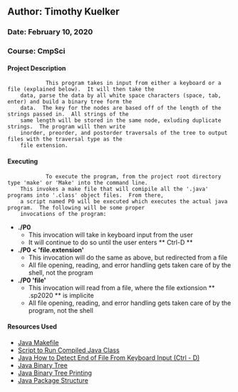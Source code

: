 ## Author: Timothy Kuelker ##
### Date: February 10, 2020 ##
### Course: CmpSci ##

#### **Project Description** ####

                This program takes in input from either a keyboard or a file (explained below).  It will then take the
        data, parse the data by all white space characters (space, tab, enter) and build a binary tree form the
        data.  The key for the nodes are based off of the length of the strings passed in.  All strings of the
        same length will be stored in the same node, exluding duplicate strings.  The program will then write
        inorder, preorder, and postorder traversals of the tree to output files with the traversal type as the
        file extension.

#### **Executing** ####

                To execute the program, from the project root directory type 'make' or 'Make' into the command line.
        This invokes a make file that will comipile all the '.java' programs into '.class' object files.  From there,
        a script named P0 will be executed which executes the actual java program.  The following will be some proper
        invocations of the program:


*  **./P0**
    * This invocation will take in keyboard input from the user
    * It will continue to do so until the user enters ** Ctrl-D **
*  **./P0 < 'file.extension'**
    * This invocation will do the same as above, but redirected from a file
    * All file opening, reading, and error handling gets taken care of by the shell, not the program
*  **./P0 'file'**
    * This invocation will read from a file, where the file extionsion ** .sp2020 ** is implicite
    * All file opening, reading, and error handling gets taken care of by the program, not the shell


#### **Resources Used** ####
*  [Java Makefile](https://www.cs.swarthmore.edu/~newhall/unixhelp/javamakefiles.html)
*  [Script to Run Compiled Java Class](https://stackoverflow.com/questions/38064801/writing-a-bash-script-to-run-a-java-program)
*  [Java How to Detect End of File From Keyboard Input (Ctrl - D)](https://stackoverflow.com/questions/4208502/how-to-determine-when-end-of-file-has-been-reached)
*  [Java Binary Tree](https://www.geeksforgeeks.org/binary-search-tree-set-1-search-and-insertion/)
*  [Java Binary Tree Printing](https://www.geeksforgeeks.org/tree-traversals-inorder-preorder-and-postorder/)
*  [Java Package Structure](https://docs.oracle.com/javase/tutorial/java/package/namingpkgs.html)             
